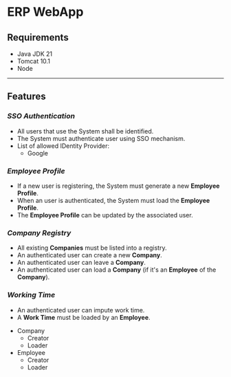 # **ERP WebApp**

## **Requirements**
- Java JDK 21
- Tomcat 10.1
- Node 

-----

## **Features**

### ***SSO Authentication***
* All users that use the System shall be identified.
* The System must authenticate user using SSO mechanism.
* List of allowed IDentity Provider:
  - Google

### ***Employee Profile***
* If a new user is registering, the System must generate a new **Employee Profile**.
* When an user is authenticated, the System must load the **Employee Profile**.
* The **Employee Profile** can be updated by the associated user.

### ***Company Registry***
* All existing **Companies** must be listed into a registry.
* An authenticated user can create a new **Company**.
* An authenticated user can leave a **Company**.
* An authenticated user can load a **Company** (if it's an **Employee** of the **Company**).

### ***Working Time***
* An authenticated user can impute work time.
* A **Work Time** must be loaded by an **Employee**.

+ Company 
  - Creator
  - Loader
+ Employee
  - Creator
  - Loader 